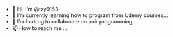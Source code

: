 - 👋 Hi, I’m @tzy9153
- 🌱 I’m currently learning how to program from Udemy courses...
- 💞️ I’m looking to collaborate on pair programming...
- 📫 How to reach me ...

<!---
tzy9153/tzy9153 is a ✨ special ✨ repository because its `README.md` (this file) appears on your GitHub profile.
You can click the Preview link to take a look at your changes.
--->

